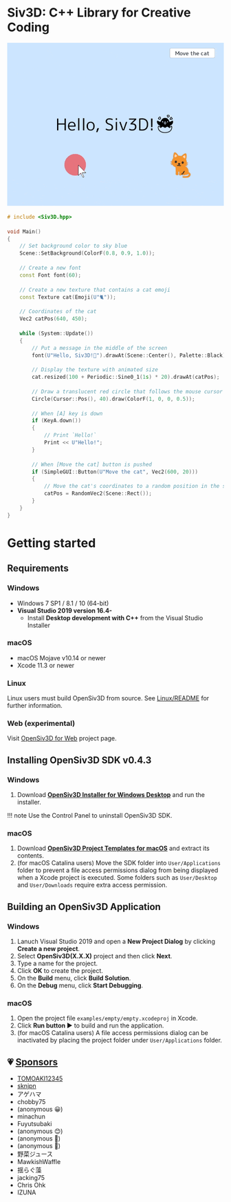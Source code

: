 
# Siv3D: C++ Library for Creative Coding

![](https://github.com/Siv3D/siv3d.docs.images/blob/master/home/demo.gif?raw=true)

```C++
# include <Siv3D.hpp>

void Main()
{
	// Set background color to sky blue
	Scene::SetBackground(ColorF(0.8, 0.9, 1.0));

	// Create a new font
	const Font font(60);

	// Create a new texture that contains a cat emoji
	const Texture cat(Emoji(U"🐈"));

	// Coordinates of the cat
	Vec2 catPos(640, 450);

	while (System::Update())
	{
		// Put a message in the middle of the screen
		font(U"Hello, Siv3D!🐣").drawAt(Scene::Center(), Palette::Black);

		// Display the texture with animated size
		cat.resized(100 + Periodic::Sine0_1(1s) * 20).drawAt(catPos);

		// Draw a translucent red circle that follows the mouse cursor
		Circle(Cursor::Pos(), 40).draw(ColorF(1, 0, 0, 0.5));

		// When [A] key is down
		if (KeyA.down())
		{
			// Print `Hello!`
			Print << U"Hello!";
		}

		// When [Move the cat] button is pushed
		if (SimpleGUI::Button(U"Move the cat", Vec2(600, 20)))
		{
			// Move the cat's coordinates to a random position in the screen
			catPos = RandomVec2(Scene::Rect());
		}
	}
}
```

# Getting started
## Requirements
### Windows
- Windows 7 SP1 / 8.1 / 10 (64-bit)
- **Visual Studio 2019 version 16.4-**
    - Install **Desktop development with C++** from the Visual Studio Installer

### macOS
- macOS Mojave v10.14 or newer
- Xcode 11.3 or newer

### Linux
Linux users must build OpenSiv3D from source. See [Linux/README](https://github.com/Siv3D/OpenSiv3D/blob/master/Linux/README.md) for further information.

### Web (experimental)
Visit [OpenSiv3D for Web](https://siv3d.kamenokosoft.com/) project page.

## Installing OpenSiv3D SDK v0.4.3
### Windows
1. Download **[OpenSiv3D Installer for Windows Desktop](https://siv3d.jp/downloads/Siv3D/OpenSiv3D(0.4.3)Installer.exe)** and run the installer.

!!! note
    Use the Control Panel to uninstall OpenSiv3D SDK.

### macOS
1. Download **[OpenSiv3D Project Templates for macOS](https://siv3d.jp/downloads/Siv3D/siv3d_v0.4.3_macOS.zip)** and extract its contents.
2. (for macOS Catalina users) Move the SDK folder into `User/Applications` folder to prevent a file access permissions dialog from being displayed when a Xcode project is executed. Some folders such as `User/Desktop` and `User/Downloads` require extra access permission.

## Building an OpenSiv3D Application
### Windows
1. Lanuch Visual Studio 2019 and open a **New Project Dialog** by clicking **Create a new project**.
2. Select **OpenSiv3D(X.X.X)** project and then click **Next**.
3. Type a name for the project.
4. Click **OK** to create the project.
5. On the **Build** menu, click **Build Solution**.
6. On the **Debug** menu, click **Start Debugging**.

### macOS
1. Open the project file `examples/empty/empty.xcodeproj` in Xcode.
2. Click **Run button ▶️** to build and run the application.
3. (for macOS Catalina users) A file access permissions dialog can be inactivated by placing the project folder under `User/Applications` folder.

## 💗 [Sponsors](https://github.com/sponsors/Reputeless)
- [TOMOAKI12345](https://github.com/TOMOAKI12345)
- [sknjpn](https://twitter.com/sknjpn)
- アゲハマ
- chobby75
- (anonymous 😀)
- minachun
- Fuyutsubaki
- (anonymous 😊)
- (anonymous 🐝)
- (anonymous 🐠)
- 野菜ジュース
- MawkishWaffle
- 揺らぐ藻
- jacking75
- Chris Ohk
- IZUNA
